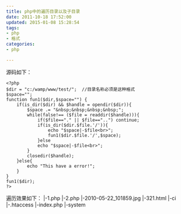 ```yaml
---
title: php中的遍历目录以及子目录
date: 2011-10-18 17:52:00
updated: 2015-01-08 15:28:54
tags: 
- php
- 格式
categories: 
- php

---
```

源码如下：

    <?php 
    $dir = "c:/wamp/www/test/";  //目录名称必须是这种格式
    $space="";
    function fun1($dir,$space="") {
        if(is_dir($dir) && $handle = opendir($dir)){
            $space .= "&nbsp;&nbsp;&nbsp;&nbsp;";
            while(false!== ($file = readdir($handle))){
                if($file=="." || $file=="..") continue;
                if(is_dir($dir.$file.'/')){
                    echo "$space|-$file<br>";
                    fun1($dir.$file.'/',$space);
                }else
                echo "$space|-$file<br>";
            }
            closedir($handle);
        }else{
            echo "This have a error!";
        }
    }
    fun1($dir);
    ?>


<!--more-->


遍历效果如下：
 |-1.php
    |-2.php
    |-2010-05-22_101859.jpg
    |-321.html
    |-ci
        |-.htaccess
        |-index.php
        |-system